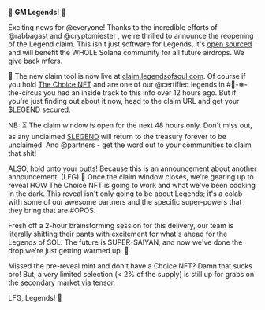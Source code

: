 :rocket: **GM Legends!** :rocket:

Exciting news for @everyone! Thanks to the incredible efforts of @rabbagast  and @cryptomiester , we're thrilled to announce the reopening of the Legend claim. This isn't just software for Legends, it's [open sourced](https://github.com/crypt0miester/merkle-airdropper) and will benefit the WHOLE Solana community for all future airdrops. We give back mfers.

:star2: The new claim tool is now live at [claim.legendsofsoul.com](http://claim.legendsofsol.com). Of course if you hold [The Choice NFT](https://www.tensor.trade/trade/the_choice) and are one of our @certified legends  in #🎪-❅-the-circus  you had an inside track to this info over 12 hours ago. But if you're just finding out about it now, head to the claim URL and get your $LEGEND secured.

NB: :hourglass_flowing_sand: The claim window is open for the next 48 hours only. Don't miss out, as any unclaimed [$LEGEND](https://birdeye.so/token/LGNDeXXXaDDeRerwwHfUtPBNz5s6vrn1NMSt9hdaCwx?chain=solana) will return to the treasury forever to be unclaimed. And @partners - get the word out to your communities to claim that shit!

ALSO, hold onto your butts! Because this is an announcement about another announcement. (LFG) :tada: Once the claim window closes, we're gearing up to reveal HOW The Choice NFT is going to work and what we've been cooking in the dark. This reveal isn't only going to be about Legends; it's a colab with some of our awesome partners and the specific super-powers that they bring that are #OPOS.

Fresh off a 2-hour brainstorming session for this delivery, our team is literally shitting their pants with excitement for what's ahead for the Legends of SOL. The future is SUPER-SAIYAN, and now we've done the drop we're just getting warmed up. :muscle:

Missed the pre-reveal mint and don't have a Choice NFT? Damn that sucks bro! But, a very limited selection (< 2% of the supply) is still up for grabs on the [secondary market via tensor](https://www.tensor.trade/trade/the_choice).

LFG, Legends! :gem: